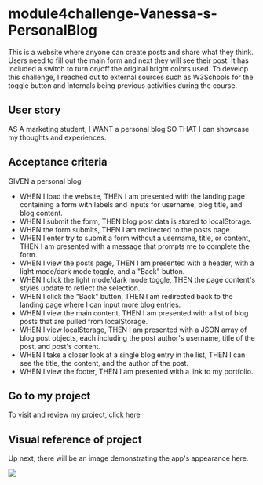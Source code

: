 # module4challenge-Vanessa-s-PersonalBlog

This is a website where anyone can create posts and share what they think. Users need to fill out the main form and next they will see their post. It has included a switch to turn on/off the original bright colors used. To develop this challenge, I reached out to external sources such as W3Schools for the toggle button and internals being previous activities during the course.

## User story

AS A marketing student,
I WANT a personal blog
SO THAT I can showcase my thoughts and experiences.

## Acceptance criteria

GIVEN a personal blog
* WHEN I load the website,
THEN I am presented with the landing page containing a form with labels and inputs for username, blog title, and blog content.
* WHEN I submit the form,
THEN blog post data is stored to localStorage.
* WHEN the form submits,
THEN I am redirected to the posts page.
* WHEN I enter try to submit a form without a username, title, or content,
THEN I am presented with a message that prompts me to complete the form.
* WHEN I view the posts page,
THEN I am presented with a header, with a light mode/dark mode toggle, and a "Back" button.
* WHEN I click the light mode/dark mode toggle,
THEN the page content's styles update to reflect the selection.
* WHEN I click the "Back" button,
THEN I am redirected back to the landing page where I can input more blog entries.
* WHEN I view the main content,
THEN I am presented with a list of blog posts that are pulled from localStorage.
* WHEN I view localStorage,
THEN I am presented with a JSON array of blog post objects, each including the post author's username, title of the post, and post's content.
* WHEN I take a closer look at a single blog entry in the list,
THEN I can see the title, the content, and the author of the post.
* WHEN I view the footer,
THEN I am presented with a link to my portfolio.

## Go to my project

To visit and review my project, [click here](https://vanzittle.github.io/module4-challenge-Vanessa-PersonalBlog/)

## Visual reference of project
Up next, there will be an image demonstrating the app's appearance here.

![](./Assets/challenge_appReference.gif)